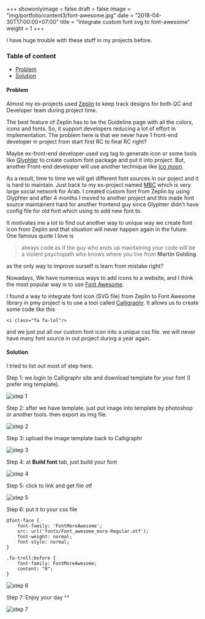 +++
showonlyimage = false
draft = false
image = "img/portfolio/content3/font-awesome.jpg"
date = "2018-04-30T17:00:00+07:00"
title = "Integrate custom font svg to font-awesome"
weight = 1
+++

I have huge trouble with these stuff in my projects before.
<!--more-->

### Table of content
- [Problem](#problem)
- [Solution](#solution)

#### Problem <a name="problem"></a>

Almost my ex-projects used [Zeplin](https://zeplin.io/) to keep track designs for both QC and Developer team during project time.

The best feature of Zeplin has to be the Guideline page with all the colors, icons and fonts. So, it support developers reducing a lot of effort in implementation. The problem here is that we never have 1 front-end developer in project from start first RC to final RC right?

Maybe ex-front-end developer used svg tag to generate icon or some tools like [Glyphter](https://glyphter.com/) to create custom font package and put it into project. But, another Front-end developer will use another technique like [Ico moon](https://icomoon.io/).

As a result, time to time we will get different font sources in our poject and it is hard to maintain. Just back to my ex-project named [MBC](http://mbc.net/) which is very large social network for Arab. I created custom font from Zeplin by using Glyphter and after 4 months I moved to another project and this made font source maintainent hard for another frontend guy since Glyphter didn't have config file for old font which using to add new font to.

It motivates me a lot to find out another way to unique way we create font icon from Zeplin and that situation will never happen again in the future. One famous quote I love is

> always code as if the guy who ends up maintaining your code will be a violent psychopath who knows where you live from **Martin Golding**.

as the only way to improve ourself is learn from mistake right?

Nowadays, We have numerous ways to add icons to a website, and I think the most popular way is to use [Font Awesome](https://fontawesome.com/icons?d=gallery).

I found a way to integrate font icon (SVG file) from Zeplin to Font Awesome library in pmy project is to use a tool called [Calligraphr](https://www.calligraphr.com/en/). It allows us to create some code like this

```
<i class="fa fa-lol"/>
```

and we just put all our custom font icon into a unique css file. we will never have many font source in out project during a year again.

#### Solution <a name="solution"></a>

I tried to list out most of step here.

Step 1: we login to Calligraphr site and download template for your font (I prefer img template).

![step 1][1]

Step 2: after we have template. just put image into template by photoshop or another tools. then export as img file.

![step 2][2]

Step 3: upload the image template back to Calligraphr

![step 3][3]

Step 4: at **Build font** tab, just build your font

![step 4][4]

Step 5: click to link and get file otf

![step 5][5]

Step 6: put it to your css file

```
@font-face {
    font-family: 'FontMoreAwesome';
    src: url('fonts/Font_awesome_more-Regular.otf');
    font-weight: normal;
    font-style: normal;
}

.fa-troll:before {
    font-family: FontMoreAwesome;
    content: "0";
}
```

![step 6][6]

Step 7: Enjoy your day ^^

![step 7][7]

[1]: /my-blog/img/portfolio/content3/step1.jpg
[2]: /my-blog/img/portfolio/content3/step2.jpg
[3]: /my-blog/img/portfolio/content3/step3.jpg
[4]: /my-blog/img/portfolio/content3/step4.jpg
[5]: /my-blog/img/portfolio/content3/step5.jpg
[6]: /my-blog/img/portfolio/content3/step6.jpg
[7]: /my-blog/img/portfolio/content3/step7.jpg